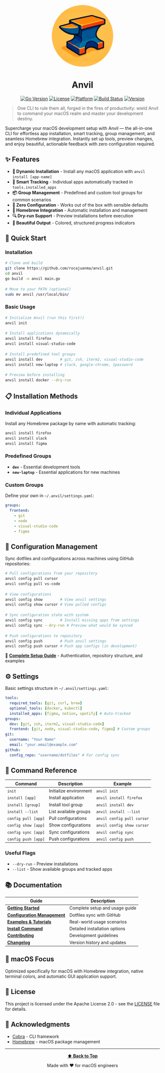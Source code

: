 <div align="center">
  <img src="assets/anvil-logo.png" alt="Anvil Logo" width="200" style="border-radius: 50%;">
  <h1>Anvil</h1>
</div>

<div align="center">

[![Go Version](https://img.shields.io/badge/go-1.17+-blue.svg)](https://golang.org)
[![License](https://img.shields.io/badge/license-Apache%202.0-green.svg)](LICENSE)
[![Platform](https://img.shields.io/badge/platform-macOS%20only-blue.svg)](#macos-focus)
[![Build Status](https://img.shields.io/badge/build-passing-brightgreen.svg)](#)
[![Version](https://img.shields.io/badge/version-1.1.0-blue.svg)](docs/CHANGELOG.md)

</div>

> One CLI to rule them all, forged in the fires of productivity: wield Anvil to command your macOS realm and master your development destiny.

Supercharge your macOS development setup with Anvil — the all-in-one CLI for effortless app installation, smart tracking, group management, and seamless Homebrew integration. Instantly set up tools, preview changes, and enjoy beautiful, actionable feedback with zero configuration required.

## ✨ Features

- **🎯 Dynamic Installation** - Install any macOS application with `anvil install [app-name]`
- **📝 Smart Tracking** - Individual apps automatically tracked in `tools.installed_apps`
- **📦 Group Management** - Predefined and custom tool groups for common scenarios
- **🚀 Zero Configuration** - Works out of the box with sensible defaults
- **🍺 Homebrew Integration** - Automatic installation and management
- **🔍 Dry-run Support** - Preview installations before execution
- **🎨 Beautiful Output** - Colored, structured progress indicators

## 🚀 Quick Start

### Installation

```bash
# Clone and build
git clone https://github.com/rocajuanma/anvil.git
cd anvil
go build -o anvil main.go

# Move to your PATH (optional)
sudo mv anvil /usr/local/bin/
```

### Basic Usage

```bash
# Initialize Anvil (run this first!)
anvil init

# Install applications dynamically
anvil install firefox
anvil install visual-studio-code

# Install predefined tool groups
anvil install dev        # git, zsh, iterm2, visual-studio-code
anvil install new-laptop # slack, google-chrome, 1password

# Preview before installing
anvil install docker --dry-run
```

## 📋 Installation Methods

### Individual Applications

Install any Homebrew package by name with automatic tracking:

```bash
anvil install firefox
anvil install slack
anvil install figma
```

### Predefined Groups

- **`dev`** - Essential development tools
- **`new-laptop`** - Essential applications for new machines

### Custom Groups

Define your own in `~/.anvil/settings.yaml`:

```yaml
groups:
  frontend:
    - git
    - node
    - visual-studio-code
    - figma
```

## 🔧 Configuration Management

Sync dotfiles and configurations across machines using GitHub repositories:

```bash
# Pull configurations from your repository
anvil config pull cursor
anvil config pull vs-code

# View configurations
anvil config show        # View anvil settings
anvil config show cursor # View pulled configs

# Sync configuration state with system
anvil config sync        # Install missing apps from settings
anvil config sync --dry-run # Preview what would be synced

# Push configurations to repository
anvil config push        # Push anvil settings
anvil config push cursor # Push app configs (in development)
```

📖 **[Complete Setup Guide](docs/config.md)** - Authentication, repository structure, and examples

## ⚙️ Settings

Basic settings structure in `~/.anvil/settings.yaml`:

```yaml
tools:
  required_tools: [git, curl, brew]
  optional_tools: [docker, kubectl]
  installed_apps: [figma, notion, spotify] # Auto-tracked
groups:
  dev: [git, zsh, iterm2, visual-studio-code]
  frontend: [git, node, visual-studio-code, figma] # Custom groups
git:
  username: "Your Name"
  email: "your.email@example.com"
github:
  config_repo: "username/dotfiles" # For config sync
```

## 🎯 Command Reference

| Command             | Description            | Example                    |
| ------------------- | ---------------------- | -------------------------- |
| `init`              | Initialize environment | `anvil init`               |
| `install [app]`     | Install application    | `anvil install firefox`    |
| `install [group]`   | Install tool group     | `anvil install dev`        |
| `install --list`    | List available groups  | `anvil install --list`     |
| `config pull [app]` | Pull configurations    | `anvil config pull cursor` |
| `config show [app]` | Show configurations    | `anvil config show cursor` |
| `config sync [app]` | Sync configurations    | `anvil config sync`        |
| `config push [app]` | Push configurations    | `anvil config push`        |

### Useful Flags

- `--dry-run` - Preview installations
- `--list` - Show available groups and tracked apps

## 📚 Documentation

| Guide                                          | Description                    |
| ---------------------------------------------- | ------------------------------ |
| **[Getting Started](docs/GETTING_STARTED.md)** | Complete setup and usage guide |
| **[Configuration Management](docs/config.md)** | Dotfiles sync with GitHub      |
| **[Examples & Tutorials](docs/EXAMPLES.md)**   | Real-world usage scenarios     |
| **[Install Command](docs/install.md)**         | Detailed installation options  |
| **[Contributing](docs/CONTRIBUTING.md)**       | Development guidelines         |
| **[Changelog](docs/CHANGELOG.md)**             | Version history and updates    |

## 🍺 macOS Focus

Optimized specifically for macOS with Homebrew integration, native terminal colors, and automatic GUI application support.

## 📄 License

This project is licensed under the Apache License 2.0 - see the [LICENSE](LICENSE) file for details.

## 🙏 Acknowledgments

- [Cobra](https://github.com/spf13/cobra) - CLI framework
- [Homebrew](https://brew.sh/) - macOS package management

---

<div align="center">

**[⬆ Back to Top](#anvil)**

Made with ❤️ for macOS engineers

</div>
